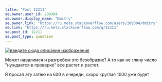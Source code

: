 ```yaml
---
title: "Post 12211"
se.owner.user_id: 209304
se.owner.display_name: "Dmitry"
se.owner.link: "https://ru.meta.stackoverflow.com/users/209304/dmitry"
se.link: "https://ru.meta.stackoverflow.com/q/12211"
se.post_id: 12211
se.post_type: question
---
```

<p><a href="https://i.stack.imgur.com/RQjJG.png" rel="nofollow noreferrer"><img src="https://i.stack.imgur.com/RQjJG.png" alt="введите сюда описание изображения" /></a></p>
<p>Может навалимся и разгребем это безобразие? А то как не гляну число &quot;нуждается в проверке&quot; все растет и растет.</p>
<p>Я бросал эту затею на 600 в очереди, скоро круглая 1000 уже будет</p>
